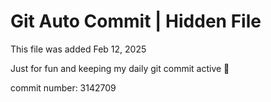 # Git Auto Commit | Hidden File

This file was added Feb 12, 2025

Just for fun and keeping my daily git commit active 🤪

commit number: 3142709
